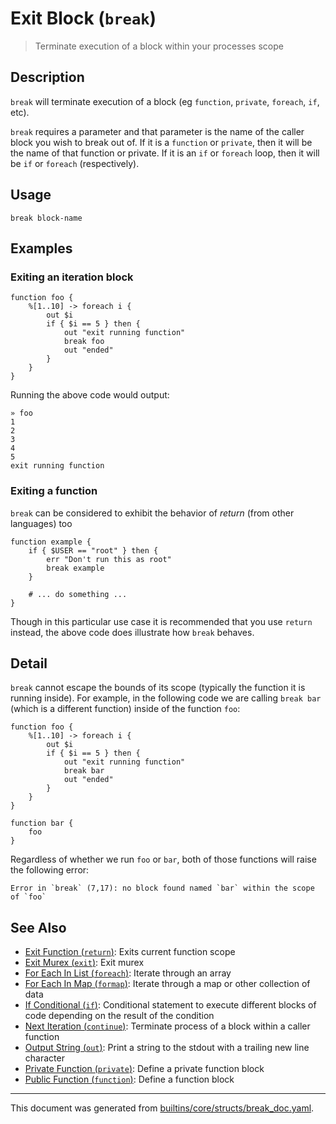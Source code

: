 # Exit Block (`break`)

> Terminate execution of a block within your processes scope

## Description

`break` will terminate execution of a block (eg `function`, `private`,
`foreach`, `if`, etc).

`break` requires a parameter and that parameter is the name of the caller
block you wish to break out of. If it is a `function` or `private`, then it
will be the name of that function or private. If it is an `if` or `foreach`
loop, then it will be `if` or `foreach` (respectively).

## Usage

```
break block-name
```

## Examples

### Exiting an iteration block

```
function foo {
    %[1..10] -> foreach i {
        out $i
        if { $i == 5 } then {
            out "exit running function"
            break foo
            out "ended"
        }
    }
}
```

Running the above code would output:

```
» foo
1
2
3
4
5
exit running function
```

### Exiting a function

`break` can be considered to exhibit the behavior of _return_ (from other
languages) too

```
function example {
    if { $USER == "root" } then {
        err "Don't run this as root"
        break example
    }
    
    # ... do something ...
}
```

Though in this particular use case it is recommended that you use `return`
instead, the above code does illustrate how `break` behaves.

## Detail

`break` cannot escape the bounds of its scope (typically the function it is
running inside). For example, in the following code we are calling `break
bar` (which is a different function) inside of the function `foo`:

```
function foo {
    %[1..10] -> foreach i {
        out $i
        if { $i == 5 } then {
            out "exit running function"
            break bar
            out "ended"
        }
    }
}

function bar {
    foo
}
```

Regardless of whether we run `foo` or `bar`, both of those functions will
raise the following error:

```
Error in `break` (7,17): no block found named `bar` within the scope of `foo`
```

## See Also

* [Exit Function (`return`)](../commands/return.md):
  Exits current function scope
* [Exit Murex (`exit`)](../commands/exit.md):
  Exit murex
* [For Each In List (`foreach`)](../commands/foreach.md):
  Iterate through an array
* [For Each In Map (`formap`)](../commands/formap.md):
  Iterate through a map or other collection of data
* [If Conditional (`if`)](../commands/if.md):
  Conditional statement to execute different blocks of code depending on the result of the condition
* [Next Iteration (`continue`)](../commands/continue.md):
  Terminate process of a block within a caller function
* [Output String (`out`)](../commands/out.md):
  Print a string to the stdout with a trailing new line character
* [Private Function (`private`)](../commands/private.md):
  Define a private function block
* [Public Function (`function`)](../commands/function.md):
  Define a function block

<hr/>

This document was generated from [builtins/core/structs/break_doc.yaml](https://github.com/lmorg/murex/blob/master/builtins/core/structs/break_doc.yaml).